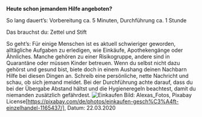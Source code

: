 **Heute schon jemandem Hilfe angeboten?**

So lang dauert’s: Vorbereitung ca. 5 Minuten, Durchführung ca. 1 Stunde

Das brauchst du: Zettel und Stift

So geht’s: Für einige Menschen ist es aktuell schwieriger geworden, alltägliche Aufgaben zu erledigen, wie Einkäufe, Apothekengänge oder Ähnliches. 
Manche gehören zu einer Risikogruppe, andere sind in Quarantäne oder müssen Kinder betreuen. Wenn du selbst nicht dazu gehörst und gesund bist, 
biete doch in einem Aushang deinen Nachbarn Hilfe bei diesen Dingen an. Schreib eine persönliche, nette Nachricht und schau, ob sich jemand meldet. 
Bei der Durchführung achte darauf, dass du bei der Übergabe Abstand hältst und die Hygieneregeln beachtest, damit du niemanden zusätzlich gefährdest.
![Einkaufen](https://cdn.pixabay.com/photo/2016/01/27/22/10/shopping-1165437_1280.jpg)
Bild: Alexas_Fotos, Pixabay License[https://pixabay.com/de/photos/einkaufen-gesch%C3%A4ft-einzelhandel-1165437/], Datum: 22.03.2020


